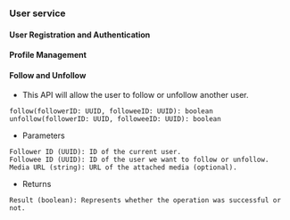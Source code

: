 
### User service

#### User Registration and Authentication

#### Profile Management

#### Follow and Unfollow
- This API will allow the user to follow or unfollow another user.
```
follow(followerID: UUID, followeeID: UUID): boolean
unfollow(followerID: UUID, followeeID: UUID): boolean
```
- Parameters
```
Follower ID (UUID): ID of the current user.
Followee ID (UUID): ID of the user we want to follow or unfollow.
Media URL (string): URL of the attached media (optional).
```
- Returns
```
Result (boolean): Represents whether the operation was successful or not.
```